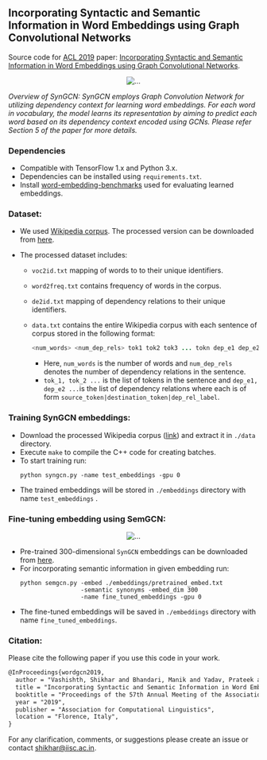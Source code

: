 ## Incorporating Syntactic and Semantic Information in Word Embeddings using Graph Convolutional Networks

Source code for [ACL 2019](http://acl2019.org) paper: [Incorporating Syntactic and Semantic Information in Word Embeddings using Graph Convolutional Networks](https://arxiv.org/abs/1809.04283).


<p align="center">
  <img align="center" src="https://github.com/malllabiisc/WordGCN/blob/master/images/syngcn_model.png" alt="...">
</p>

*Overview of SynGCN: SynGCN employs Graph Convolution Network for utilizing dependency context for learning word embeddings. For each word in vocabulary, the model learns its representation by aiming to predict each word based on its dependency context encoded using GCNs. Please refer Section 5 of the paper for more details.*

### Dependencies

- Compatible with TensorFlow 1.x and Python 3.x.
- Dependencies can be installed using `requirements.txt`.
- Install [word-embedding-benchmarks](https://github.com/kudkudak/word-embeddings-benchmarks) used for evaluating learned embeddings.

### Dataset:

* We used [Wikipedia corpus](https://dumps.wikimedia.org/enwiki/20180301/). The processed version can be downloaded from [here](https://drive.google.com/file/d/1S1UYXc3PfoNFcNY6tB5ahiugXh5qidz-/view?usp=sharing).

* The processed dataset includes:
  * `voc2id.txt` mapping of words to to their unique identifiers.
  * `word2freq.txt` contains frequency of words in the corpus.
  * `de2id.txt` mapping of dependency relations to their unique identifiers. 
  * `data.txt` contains the entire Wikipedia corpus with each sentence of corpus stored in the following format:
    ```java
    <num_words> <num_dep_rels> tok1 tok2 tok3 ... tokn dep_e1 dep_e2 .... dep_em ```
    ```
  
    - Here, `num_words` is the number of words and `num_dep_rels`  denotes the number of dependency relations in the sentence.
    - `tok_1, tok_2 ...` is the list of tokens in the sentence and `dep_e1, dep_e2 ...`is the list of dependency relations where each is of form `source_token|destination_token|dep_rel_label`.

### Training SynGCN embeddings:
- Download the processed Wikipedia corpus ([link](https://drive.google.com/file/d/1S1UYXc3PfoNFcNY6tB5ahiugXh5qidz-/view?usp=sharing)) and extract it in `./data` directory.
- Execute `make` to compile the C++ code for creating batches.
- To start training run:
  ```shell
  python syngcn.py -name test_embeddings -gpu 0
  ```
  
* The trained embeddings will be stored in `./embeddings` directory with name `test_embeddings` .

### Fine-tuning embedding using SemGCN:

<p align="center">
  <img align="center" src="https://github.com/malllabiisc/WordGCN/blob/master/images/semgcn_model.png" alt="...">
</p>

- Pre-trained 300-dimensional `SynGCN` embeddings can be downloaded from [here](https://drive.google.com/file/d/1wYgdyjIBC6nIC-bX29kByA0GwnUSR9Hh/view?usp=sharing). 
- For incorporating semantic information in given embedding run:
  ```shell
  python semgcn.py -embed ./embeddings/pretrained_embed.txt 
                   -semantic synonyms -embed_dim 300 
                   -name fine_tuned_embeddings -gpu 0
  ```
* The fine-tuned embeddings will be saved in `./embeddings` directory with name `fine_tuned_embeddings`. 

### Citation:
Please cite the following paper if you use this code in your work.

```tex
@InProceedings{wordgcn2019,
  author = "Vashishth, Shikhar and Bhandari, Manik and Yadav, Prateek and Rai, Piyush and Bhattacharyya, Chiranjib and Talukdar, Partha",
  title = "Incorporating Syntactic and Semantic Information in Word Embeddings using Graph Convolutional Networks",
  booktitle = "Proceedings of the 57th Annual Meeting of the Association for Computational Linguistics",
  year = "2019",
  publisher = "Association for Computational Linguistics",
  location = "Florence, Italy",
}
```
For any clarification, comments, or suggestions please create an issue or contact [shikhar@iisc.ac.in](http://shikhar-vashishth.github.io).
